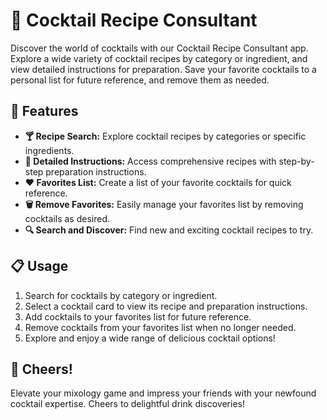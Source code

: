 # 🍹 Cocktail Recipe Consultant

Discover the world of cocktails with our Cocktail Recipe Consultant app. Explore a wide variety of cocktail recipes by category or ingredient, and view detailed instructions for preparation. Save your favorite cocktails to a personal list for future reference, and remove them as needed.

## 🚀 Features

- **🍸 Recipe Search:** Explore cocktail recipes by categories or specific ingredients.
- **📖 Detailed Instructions:** Access comprehensive recipes with step-by-step preparation instructions.
- **❤️ Favorites List:** Create a list of your favorite cocktails for quick reference.
- **🗑️ Remove Favorites:** Easily manage your favorites list by removing cocktails as desired.
- **🔍 Search and Discover:** Find new and exciting cocktail recipes to try.

## 📋 Usage

1. Search for cocktails by category or ingredient.
2. Select a cocktail card to view its recipe and preparation instructions.
3. Add cocktails to your favorites list for future reference.
4. Remove cocktails from your favorites list when no longer needed.
5. Explore and enjoy a wide range of delicious cocktail options!

## 🍹 Cheers!

Elevate your mixology game and impress your friends with your newfound cocktail expertise. Cheers to delightful drink discoveries!
